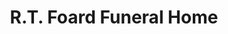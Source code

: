 ---
title: "R.T. Foard Funeral Home"
url: /rising-sun/r-t-foard-funeral-home/
shop: Bestattungen
---